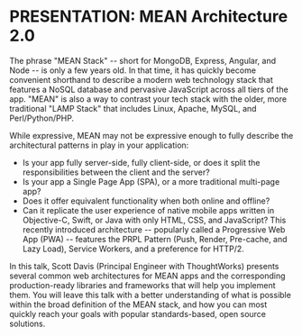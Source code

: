 # PRESENTATION: MEAN Architecture 2.0

The phrase "MEAN Stack" -- short for MongoDB, Express, Angular, and Node -- is only a few years old. In that time, it has quickly become convenient shorthand to describe a modern web technology stack that features a NoSQL database and pervasive JavaScript across all tiers of the app. "MEAN" is also a way to contrast your tech stack with the older, more traditional "LAMP Stack" that includes Linux, Apache, MySQL, and Perl/Python/PHP.

While expressive, MEAN may not be expressive enough to fully describe the architectural patterns in play in your application:

* Is your app fully server-side, fully client-side, or does it split the responsibilities between the client and the server?
* Is your app a Single Page App (SPA), or a more traditional multi-page app?
* Does it offer equivalent functionality when both online and offline?
* Can it replicate the user experience of native mobile apps written in Objective-C, Swift, or Java with only HTML, CSS, and JavaScript? This recently introduced architecture -- popularly called a Progressive Web App (PWA) -- features the PRPL Pattern (Push, Render, Pre-cache, and Lazy Load), Service Workers, and a preference for HTTP/2.

In this talk, Scott Davis (Principal Engineer with ThoughtWorks) presents several common web architectures for MEAN apps and the corresponding production-ready libraries and frameworks that will help you implement them. You will leave this talk with a better understanding of what is possible within the broad definition of the MEAN stack, and how you can most quickly reach your goals with popular standards-based, open source solutions.
